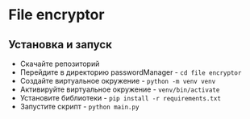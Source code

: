 # File encryptor

<!--Установка-->
## Установка и запуск
- Скачайте репозиторий
- Перейдите в директорию passwordManager - ```cd file encryptor```
- Создайте виртуальное окружение - ```python -m venv venv```
- Активируйте виртуальное окружение - ```venv/bin/activate```
- Установите библиотеки - ```pip install -r requirements.txt```
- Запустите скрипт - ```python main.py```
